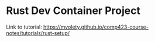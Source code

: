 ﻿# Rust Dev Container Project
Link to tutorial: https://mvolety.github.io/comp423-course-notes/tutorials/rust-setup/
